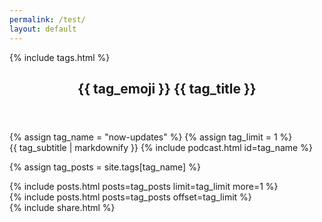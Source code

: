 ```yaml
---
permalink: /test/
layout: default
---
```


<article class="page">
{% include tags.html %}
<header><div class="header headerblack">
	<h1>{{ tag_emoji }}&nbsp;{{ tag_title }}</h1>
</div></header>
{% assign tag_name = "now-updates" %}
{% assign tag_limit = 1 %}
<div class="entry">
	{{ tag_subtitle | markdownify }}
	{% include podcast.html id=tag_name %}
</div>
</article>

{% assign tag_posts = site.tags[tag_name] %}

<article class="page" id="first"><div class="entry">
{% include posts.html posts=tag_posts limit=tag_limit more=1 %}
</div></article>

<article class="page" id="rest"><div class="entry">
{% include posts.html posts=tag_posts offset=tag_limit %}</div>
<footer>
{% include share.html %}
</footer>
</article>